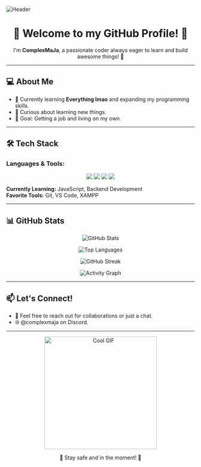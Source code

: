 ![Header](https://capsule-render.vercel.app/api?type=waving&color=gradient&height=200&section=header&text=Wsg!&fontSize=40&fontColor=white)

<h1 align="center">👋 Welcome to my GitHub Profile! 👋</h1>

<p align="center">I'm <strong>ComplexMaJa</strong>, a passionate coder always eager to learn and build awesome things! 🚀</p>

---

## 💻 About Me
- 🔭 Currently learning <strong>Everything lmao</strong> and expanding my programming skills.
- 🤔 Curious about learning new things.
- 🎯 Goal: Getting a job and living on my own.

---

## 🛠️ Tech Stack
### Languages & Tools:
<p align="center">
  <img src="https://img.shields.io/badge/HTML5-E34F26?style=for-the-badge&logo=html5&logoColor=white">
  <img src="https://img.shields.io/badge/CSS3-1572B6?style=for-the-badge&logo=css3&logoColor=white">
  <img src="https://img.shields.io/badge/JavaScript-F7DF1E?style=for-the-badge&logo=javascript&logoColor=black">
  <img src="https://img.shields.io/badge/PHP-777BB4?style=for-the-badge&logo=php&logoColor=white">
</p>

**Currently Learning:** JavaScript, Backend Development  
**Favorite Tools:** Git, VS Code, XAMPP

---

## 📊 GitHub Stats
<p align="center">
  <img src="https://github-readme-stats.vercel.app/api?username=ComplexMaJa&show_icons=true&theme=tokyonight" alt="GitHub Stats" />
</p>

<p align="center">
  <img src="https://github-readme-stats.vercel.app/api/top-langs/?username=ComplexMaJa&layout=compact&theme=tokyonight" alt="Top Languages" />
</p>

<p align="center">
  <img src="https://github-readme-streak-stats.herokuapp.com/?user=ComplexMaJa&theme=tokyonight" alt="GitHub Streak" />
</p>

<p align="center">
  <img src="https://github-readme-activity-graph.vercel.app/graph?username=ComplexMaJa&theme=react-dark" alt="Activity Graph" />
</p>

---

## 📫 Let's Connect!
- 💬 Feel free to reach out for collaborations or just a chat.
- 🌐 @complexmaja on Discord.

---

<p align="center">
  <img src="https://64.media.tumblr.com/8c2c217d7bd6b177c12149a4b2921f00/4e3e095f686f9c60-65/s500x750/5a28bfaa3508b5fda1bff9988daf47217e773c33.gif" width="300" alt="Cool GIF" />
</p>

<p align="center">🚀 Stay safe and in the moment! 🚀</p>
